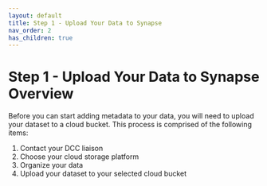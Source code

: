 ```yaml
---
layout: default
title: Step 1 - Upload Your Data to Synapse 
nav_order: 2
has_children: true
---
```


# Step 1 - Upload Your Data to Synapse Overview

Before you can start adding metadata to your data, you will need to upload your dataset to a cloud bucket. This process is comprised of the following items:

1. Contact your DCC liaison
2. Choose your cloud storage platform
3. Organize your data
4. Upload your dataset to your selected cloud bucket


